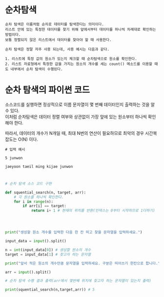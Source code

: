 # 순차탐색
```
순차 탐색은 이름처럼 순차로 데이터를 탐색한다는 의미이다.  
리스트 안에 있는 특정한 데이터를 찾기 위해 앞에서부터 데이터를 하나씩 차례대로 확인하는 방법이다.
보통 정렬되지 않은 리스트에서 데이터를 찾아야 할 때 사용한다.

순차 탐색은 정말 자주 사용 되는데, 사용 예시는 다음과 같다.

1. 리스트에 특정 값의 원소가 있는지 체크할 때 순차탐색으로 원소를 확인한다.
2. 리스트 자료형에서 특정한 값을 가지는 원소의 개수를 세는 count() 메소드를 이용할 때도 내부에서 순차 탐색이 수행된다.
```

# 순차 탐색의 파이썬 코드

소스코드를 실행하면 정상적으로 이름 문자열이 몇 번째 데이터인지 출력하는 것을 알 수 있다.  
이처럼 순차탐색은 데이터 정렬 여부와 상관없이 가장 앞에 있는 원소부터 하나씩 확인해야 한다.  

따라서, 데이터의 개수가 N개일 때, 최대 N번의 연산이 필요하므로 최악의 경우 시간복잡도는 O(N) 이다.
```
# 입력 예시

5 junwon

jaeyoon taeil ming kijae junwon
```
``` python


# 순차 탐색 소스 코드 구현

def squential_search(n, target, arr):
    # 각 원소를 하나씩 확인한다.
    for i in range(n):
        if arr[i] == target:
            return i+ 1 # 현재의 위치를 반환(인덱스는 0부터 시작하므로 1더하기)




print("생성할 원소 개수를 입력한 다음 한 칸 띄고 찾을 문자열을 입력하세요.")

input_data = input().split()

n = int(input_data[0]) # 생성할 원소의 개수 
target = input_data[1] # 찾고자 하는 문자열

print("앞서 적은 원소의 개수만큼 문자열을 입력하세요. 구분은 띄어쓰기 한칸으로 합니다.")

arr = input().split()

# 순차 탐색 수행 결과 출력(arr에서 몇번째 위치에 찾고자 하는 문자열이 있는지 출력)

print(squential_search(n,target,arr)) # 5

```
